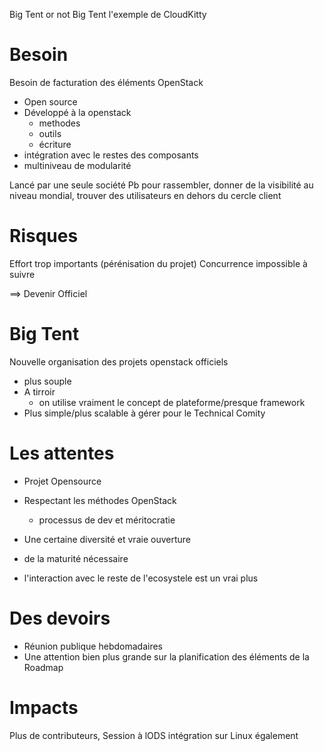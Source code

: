 Big Tent or not Big Tent
l'exemple de CloudKitty

# Besoin

Besoin de facturation des éléments OpenStack

- Open source
- Développé à la openstack
  - methodes
  - outils
  - écriture
- intégration avec le restes des composants
- multiniveau de modularité

Lancé par une seule société
Pb pour rassembler, donner de la visibilité au niveau mondial, trouver des utilisateurs en dehors du cercle client

# Risques

Effort trop importants (pérénisation du projet)
Concurrence impossible à suivre

==> Devenir Officiel

# Big Tent

Nouvelle organisation des projets openstack officiels

- plus souple
- A tirroir
  - on utilise vraiment le concept de plateforme/presque framework
- Plus simple/plus scalable à gérer pour le Technical Comity

# Les attentes

- Projet Opensource
- Respectant les méthodes OpenStack
  - processus de dev et méritocratie
- Une certaine diversité et vraie ouverture


- de la maturité nécessaire
- l'interaction avec le reste de l'ecosystele est un vrai plus

# Des devoirs

- Réunion publique hebdomadaires
- Une attention bien plus grande sur la planification des éléments de la Roadmap

# Impacts

Plus de contributeurs,
Session à lODS
intégration sur Linux également